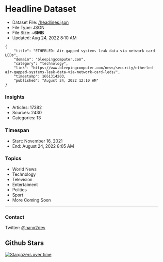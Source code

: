 # Headline Dataset

- Dataset File: [/headlines.json](https://raw.githubusercontent.com/fwd/news/master/headlines.json) 
- File Type: JSON
- File Size: ~**6MB**
- Updated: Aug 24, 2022 8:10 AM

```
{
    "title": "ETHERLED: Air-gapped systems leak data via network card LEDs",
    "domain": "bleepingcomputer.com",
    "category": "technology",
    "link": "https://www.bleepingcomputer.com/news/security/etherled-air-gapped-systems-leak-data-via-network-card-leds/",
    "timestamp": 1661314203,
    "published": "August 24, 2022 12:10 AM"
}
```

### Insights

- Articles: 17382
- Sources: 2430
- Categories: 13

### Timespan

- Start: November 16, 2021
- End: August 24, 2022 8:05 AM

### Topics

- World News
- Technology
- Television
- Entertaiment
- Politics
- Sport
- More Coming Soon

---

### Contact 

Twitter: [@nano2dev](https://twitter.com/nano2dev)

## Github Stars

[![Stargazers over time](https://starchart.cc/fwd/news.svg)](https://starchart.cc/fwd/news)
	